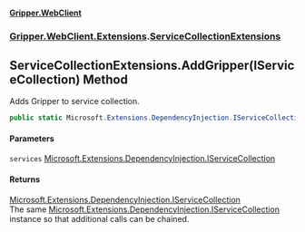 #### [Gripper.WebClient](index 'index')
### [Gripper.WebClient.Extensions](Gripper_WebClient_Extensions 'Gripper.WebClient.Extensions').[ServiceCollectionExtensions](Gripper_WebClient_Extensions_ServiceCollectionExtensions 'Gripper.WebClient.Extensions.ServiceCollectionExtensions')
## ServiceCollectionExtensions.AddGripper(IServiceCollection) Method
Adds Gripper to service collection.  
```csharp
public static Microsoft.Extensions.DependencyInjection.IServiceCollection AddGripper(this Microsoft.Extensions.DependencyInjection.IServiceCollection services);
```
#### Parameters
<a name='Gripper_WebClient_Extensions_ServiceCollectionExtensions_AddGripper(Microsoft_Extensions_DependencyInjection_IServiceCollection)_services'></a>
`services` [Microsoft.Extensions.DependencyInjection.IServiceCollection](https://docs.microsoft.com/en-us/dotnet/api/Microsoft.Extensions.DependencyInjection.IServiceCollection 'Microsoft.Extensions.DependencyInjection.IServiceCollection')  
  
#### Returns
[Microsoft.Extensions.DependencyInjection.IServiceCollection](https://docs.microsoft.com/en-us/dotnet/api/Microsoft.Extensions.DependencyInjection.IServiceCollection 'Microsoft.Extensions.DependencyInjection.IServiceCollection')  
The same [Microsoft.Extensions.DependencyInjection.IServiceCollection](https://docs.microsoft.com/en-us/dotnet/api/Microsoft.Extensions.DependencyInjection.IServiceCollection 'Microsoft.Extensions.DependencyInjection.IServiceCollection') instance so that additional calls can be chained.
